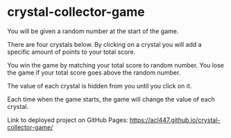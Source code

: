 # crystal-collector-game

You will be given a random number at the start of the game.

There are four crystals below. By clicking on a crystal you will add a specific amount of points to your total score.

You win the game by matching your total score to random number. You lose the game if your total score goes above the random number.

The value of each crystal is hidden from you until you click on it.

Each time when the game starts, the game will change the value of each crystal.

Link to deployed project on GitHub Pages: https://acl447.github.io/crystal-collector-game/
